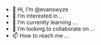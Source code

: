 - 👋 Hi, I’m @evanswyze
- 👀 I’m interested in ...
- 🌱 I’m currently learning ...
- 💞️ I’m looking to collaborate on ...
- 📫 How to reach me ...

<!---
evanswyze/evanswyze is a ✨ special ✨ repository because its `README.md` (this file) appears on your GitHub profile.
You can click the Preview link to take a look at your changes.
--->
